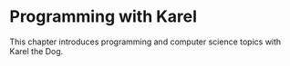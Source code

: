 # Programming with Karel

This chapter introduces programming and computer science topics with Karel the Dog.